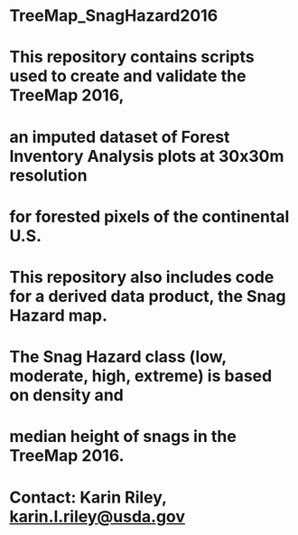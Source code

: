 # TreeMap_SnagHazard2016

# This repository contains scripts used to create and validate the TreeMap 2016,
# an imputed dataset of Forest Inventory Analysis plots at 30x30m resolution
# for forested pixels of the continental U.S.

# This repository also includes code for a derived data product, the Snag Hazard map.
# The Snag Hazard class (low, moderate, high, extreme) is based on density and
# median height of snags in the TreeMap 2016.

# Contact: Karin Riley, karin.l.riley@usda.gov
